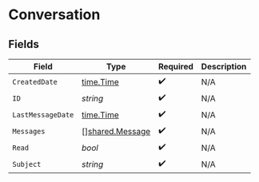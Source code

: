 # Conversation


## Fields

| Field                                              | Type                                               | Required                                           | Description                                        |
| -------------------------------------------------- | -------------------------------------------------- | -------------------------------------------------- | -------------------------------------------------- |
| `CreatedDate`                                      | [time.Time](https://pkg.go.dev/time#Time)          | :heavy_check_mark:                                 | N/A                                                |
| `ID`                                               | *string*                                           | :heavy_check_mark:                                 | N/A                                                |
| `LastMessageDate`                                  | [time.Time](https://pkg.go.dev/time#Time)          | :heavy_check_mark:                                 | N/A                                                |
| `Messages`                                         | [][shared.Message](../../models/shared/message.md) | :heavy_check_mark:                                 | N/A                                                |
| `Read`                                             | *bool*                                             | :heavy_check_mark:                                 | N/A                                                |
| `Subject`                                          | *string*                                           | :heavy_check_mark:                                 | N/A                                                |